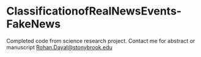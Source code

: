 # ClassificationofRealNewsEvents-FakeNews
Completed code from science research project. Contact me for abstract or manuscript Rohan.Dayal@stonybrook.edu
